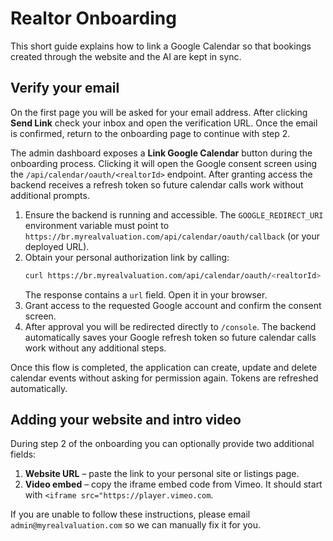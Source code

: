 # Realtor Onboarding

This short guide explains how to link a Google Calendar so that bookings created through the website and the AI are kept in sync.

## Verify your email

On the first page you will be asked for your email address. After clicking **Send Link** check your inbox and open the verification URL. Once the email is confirmed, return to the onboarding page to continue with step 2.

The admin dashboard exposes a **Link Google Calendar** button during the onboarding process. Clicking it will open the Google consent screen using the `/api/calendar/oauth/<realtorId>` endpoint. After granting access the backend receives a refresh token so future calendar calls work without additional prompts.

1. Ensure the backend is running and accessible. The `GOOGLE_REDIRECT_URI` environment variable must point to
   `https://br.myrealvaluation.com/api/calendar/oauth/callback` (or your deployed URL).
2. Obtain your personal authorization link by calling:
   ```bash
   curl https://br.myrealvaluation.com/api/calendar/oauth/<realtorId>
   ```
   The response contains a `url` field. Open it in your browser.
3. Grant access to the requested Google account and confirm the consent screen.
4. After approval you will be redirected directly to `/console`. The backend
   automatically saves your Google refresh token so future calendar calls work
   without any additional steps.

Once this flow is completed, the application can create, update and delete
calendar events without asking for permission again. Tokens are refreshed
automatically.

## Adding your website and intro video

During step 2 of the onboarding you can optionally provide two additional fields:

1. **Website URL** – paste the link to your personal site or listings page.
2. **Video embed** – copy the iframe embed code from Vimeo. It should start
   with `<iframe src="https://player.vimeo.com`.

If you are unable to follow these instructions, please email
`admin@myrealvaluation.com` so we can manually fix it for you.
